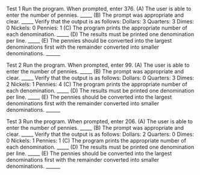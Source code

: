 Test 1
Run the program.
When prompted, enter 376.
(A) The user is able to enter the number of pennies.   _____
(B) The prompt was appropriate and clear.   _____
Verify that the output is as follows:
Dollars:  3
Quarters: 3
Dimes:    0
Nickels:  0
Pennies:  1
(C) The program prints the appropriate number of each denomination. _____
(D) The results must be printed one denomination per line. _____
(E) The pennies should be converted into the largest denominations first with 
    the remainder converted into smaller denominations. ______

Test 2
Run the program.
When prompted, enter 99.
(A) The user is able to enter the number of pennies.   _____
(B) The prompt was appropriate and clear.   _____
Verify that the output is as follows:
Dollars:  0
Quarters: 3
Dimes:    2
Nickels:  1
Pennies:  4
(C) The program prints the appropriate number of each denomination. _____
(D) The results must be printed one denomination per line. _____
(E) The pennies should be converted into the largest denominations first with 
    the remainder converted into smaller denominations. ______

Test 3
Run the program.
When prompted, enter 206.
(A) The user is able to enter the number of pennies.   _____
(B) The prompt was appropriate and clear.   _____
Verify that the output is as follows:
Dollars:  2
Quarters: 0
Dimes:    0
Nickels:  1
Pennies:  1
(C) The program prints the appropriate number of each denomination. _____
(D) The results must be printed one denomination per line. _____
(E) The pennies should be converted into the largest denominations first with 
    the remainder converted into smaller denominations. ______
